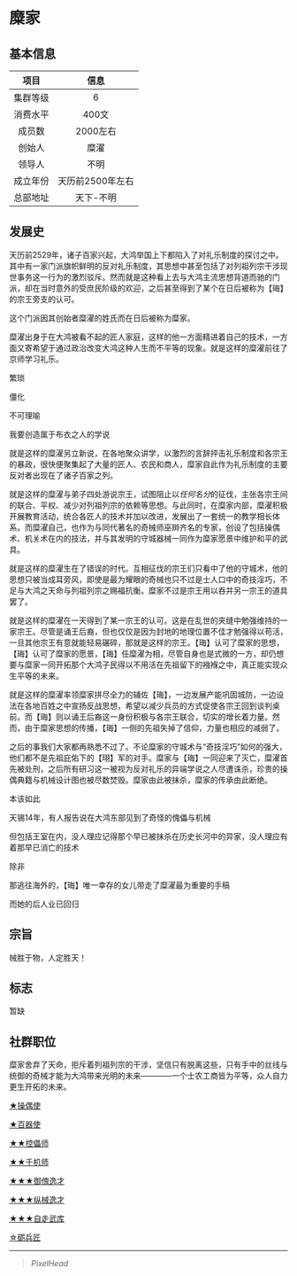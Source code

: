 # 糜家

## 基本信息

项目|信息
:--:|:--:
集群等级|6
消费水平|400文
成员数|2000左右
创始人|糜濯
领导人|不明
成立年份|天历前2500年左右
总部地址|天下-不明

## 发展史

天历前2529年，诸子百家兴起，大鸿举国上下都陷入了对礼乐制度的探讨之中。其中有一家门派旗帜鲜明的反对礼乐制度，其思想中甚至包括了对列祖列宗干涉现世事务这一行为的激烈驳斥。然而就是这种看上去与大鸿主流思想背道而驰的门派，却在当时意外的受庶民阶级的欢迎，之后甚至得到了某个在日后被称为【珻】的宗王旁支的认可。

这个门派因其创始者糜濯的姓氏而在日后被称为糜家。

糜濯出身于在大鸿被看不起的匠人家庭，这样的他一方面精进着自己的技术，一方面又寄希望于通过政治改变大鸿这种人生而不平等的现象。就是这样的糜濯前往了京师学习礼乐。

繁琐

僵化

不可理喻

我要创造属于布衣之人的学说

就是这样的糜濯另立新说，在各地聚众讲学，以激烈的言辞抨击礼乐制度和各宗王的暴政，很快便聚集起了大量的匠人、农民和商人，糜家自此作为礼乐制度的主要反对者出现在了诸子百家之列。

就是这样的糜濯与弟子四处游说宗王，试图阻止以*任何名分*的征伐，主张各宗王间的联合、平权、减少对列祖列宗的依赖等思想。与此同时，在糜家内部，糜濯积极开展教育活动，统合各匠人的技术并加以改进，发展出了一套统一的教学相长体系。而糜濯自己，也作为与同代著名的奇械师巫辬齐名的专家，创设了包括操偶术、机关术在内的技法，并与其发明的守城器械一同作为糜家愿景中维护和平的武具。

就是这样的糜濯生在了错误的时代。互相征伐的宗王们只看中了他的守城术，他的思想只被当成耳旁风，即使是最为耀眼的奇械也只不过是士人口中的奇技淫巧，不足与大鸿之天命与列祖列宗之赐福抗衡。糜家不过是宗王用以吞并另一宗王的道具罢了。

就是这样的糜濯在一天得到了某一宗王的认可。这是在乱世的夹缝中勉强维持的一家宗王。尽管是诵王后裔，但也仅仅是因为封地的地理位置不佳才勉强得以苟活，一旦其他宗王有意就能轻易碾碎，那就是这样的宗王。【珻】认可了糜家的思想，【珻】认可了糜家的愿景，【珻】任糜濯为相，尽管自身也是式微的一方，却仍想要与糜家一同开拓那个大鸿子民得以不用活在先祖留下的襁褓之中，真正能实现众生平等的未来。

就是这样的糜濯率领糜家拼尽全力的辅佐【珻】，一边发展产能巩固城防，一边设法在各地百姓之中宣扬反战思想，希望以减少兵员的方式促使各宗王回到谈判桌前。而【珻】则以诵王后裔这一身份积极与各宗王联合，切实的增长着力量。然而，由于糜家思想的传播，【珻】一侧的先祖失掉了信仰，力量也相应的减弱了。

之后的事我们大家都再熟悉不过了。不论糜家的守城术与“奇技淫巧”如何的强大，他们都不是先祖庇佑下的【珝】军的对手。糜家与【珻】一同迎来了灭亡，糜濯首先被处刑，之后所有研习这一被视为反对礼乐的异端学说之人尽遭诛杀，珍贵的操偶典籍与机械设计图也被尽数焚毁。糜家由此被抹杀，糜家的传承由此断绝。

本该如此

天锡14年，有人报告说在大鸿东部见到了奇怪的傀儡与机械

但包括王室在内，没人理应记得那个早已被抹杀在历史长河中的异家，没人理应有着那早已消亡的技术

除非

那逃往海外的，【珻】唯一幸存的女儿带走了糜濯最为重要的手稿

而她的后人业已回归

## 宗旨

械胜于物，人定胜天！

## 标志

暂缺

## 社群职位

糜家舍弃了天命，拒斥着列祖列宗的干涉，坚信只有脱离这些，只有手中的丝线与统御的奇械才能为大鸿带来光明的未来————一个士农工商皆为平等，众人自力更生开拓的未来。

<a href="../1A-puppet_disciple" target="_blank">★操偶使</a>

<a href="../1B-mech_disciple" target="_blank">★百器使</a>

<a href="../2A-puppetster" target="_blank">★★控儡师</a>

<a href="../2B-mechster" target="_blank">★★千机师</a>

<a href="../3A-puppet_prodigy" target="_blank">★★★御傀逸才</a>

<a href="../3B-mech_prodigy" target="_blank">★★★纵械逸才</a>

<a href="../EX-walking_arsenal" target="_blank">★★★自走武库</a>

<a href="../0-maintenance_artisan" target="_blank">☆砺兵匠</a>

---

> *PixelHead*